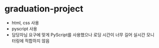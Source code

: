# graduation-project
- html, css 사용
- pyscript 사용
- 담당자님 요구에 맞게 PyScript를 사용했으나 로딩 시간이 너무 길어 실시간 모니터링에 적합하지 않음
